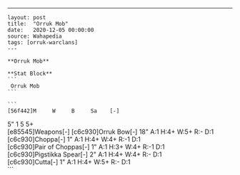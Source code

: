 ---
    layout: post
    title:  "Orruk Mob"
    date:   2020-12-05 00:00:00
    source: Wahapedia
    tags: [orruk-warclans]
    ---
    
    **Orruk Mob**
    
    **Stat Block**
    ```
     Orruk Mob
    ```
    
    ```
    [56f442]M     W     B     Sa    [-]
5"    1     5     5+    
[e85545]Weapons[-]
[c6c930]Orruk Bow[-]
18"    A:1    H:4+   W:5+   R:-    D:1   
[c6c930]Choppa[-]
1"     A:1    H:4+   W:4+   R:-1   D:1   
[c6c930]Pair of Choppas[-]
1"     A:1    H:3+   W:4+   R:-1   D:1   
[c6c930]Pigstikka Spear[-]
2"     A:1    H:4+   W:4+   R:-    D:1   
[c6c930]Cutta[-]
1"     A:1    H:4+   W:5+   R:-    D:1   
    ```
    
    
    